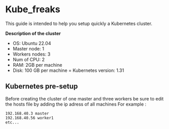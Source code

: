# Kube_freaks
This guide is intended to help you setup quickly a Kubernetes cluster.

**Description of the cluster**
- OS: Ubuntu 22.04
-  Master node: 1
-  Workers nodes: 3
- Num of CPU: 2
- RAM: 2GB per machine
- Disk: 100 GB per machine
= Kubernetes version: 1.31

## Kubernetes pre-setup
Before creating the cluster of one master and three workers be sure to edit the hosts file by adding the ip adress of all machines
For example :
```text
192.168.40.3 master
192.168.40.56 worker1
etc...
```
